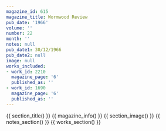 ```yaml
---
magazine_id: 615
magazine_title: Wormwood Review
pub_date: '1966'
volume: ''
number: 22
month: ''
notes: null
pub_date1: 30/12/1966
pub_date2: null
image: null
works_included:
- work_id: 2210
  magazine_page: '6'
  published_as: ''
- work_id: 1690
  magazine_page: '6'
  published_as: ''
---
```


{{ section_title() }}
{{ magazine_info() }}
{{ section_image() }}
{{ notes_section() }}
{{ works_section() }}
